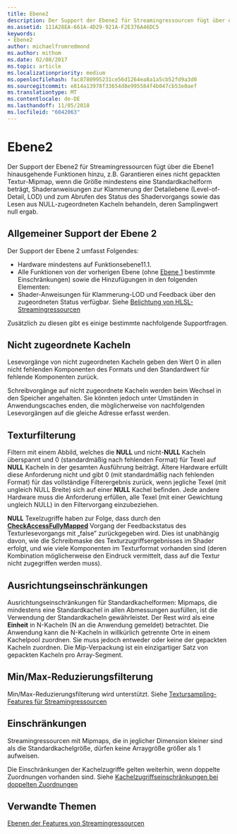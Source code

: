 ```yaml
---
title: Ebene2
description: Der Support der Ebene2 für Streamingressourcen fügt über die Ebene1 hinausgehende Funktionen hinzu, z.B. Garantieren eines nicht gepackten Textur-Mipmap, wenn die Größe mindestens eine Standardkachelform beträgt, Shaderanweisungen zur Klammerung der Detailebene (Level-of-Detail, LOD) und zum Abrufen des Status des Shadervorgangs sowie das Lesen aus NULL-zugeordneten Kacheln behandeln, deren Samplingwert null ergab.
ms.assetid: 111A28EA-661A-4D29-921A-F2E376A46DC5
keywords:
- Ebene2
author: michaelfromredmond
ms.author: mithom
ms.date: 02/08/2017
ms.topic: article
ms.localizationpriority: medium
ms.openlocfilehash: fac8780995231ce56d1264ea8a1a5cb52fd9a3d0
ms.sourcegitcommit: e814a13978f33654d8e995584f4b047cb53e0aef
ms.translationtype: MT
ms.contentlocale: de-DE
ms.lasthandoff: 11/05/2018
ms.locfileid: "6042063"
---
```

# <a name="tier-2"></a>Ebene2


Der Support der Ebene2 für Streamingressourcen fügt über die Ebene1 hinausgehende Funktionen hinzu, z.B. Garantieren eines nicht gepackten Textur-Mipmap, wenn die Größe mindestens eine Standardkachelform beträgt, Shaderanweisungen zur Klammerung der Detailebene (Level-of-Detail, LOD) und zum Abrufen des Status des Shadervorgangs sowie das Lesen aus NULL-zugeordneten Kacheln behandeln, deren Samplingwert null ergab.

## <a name="span-idtier2generalsupportspanspan-idtier2generalsupportspanspan-idtier2generalsupportspantier-2-general-support"></a><span id="Tier_2_general_support"></span><span id="tier_2_general_support"></span><span id="TIER_2_GENERAL_SUPPORT"></span>Allgemeiner Support der Ebene 2


Der Support der Ebene 2 umfasst Folgendes:

-   Hardware mindestens auf Funktionsebene11.1.
-   Alle Funktionen von der vorherigen Ebene (ohne [Ebene 1](tier-1.md) bestimmte Einschränkungen) sowie die Hinzufügungen in den folgenden Elementen:
-   Shader-Anweisungen für Klammerung-LOD und Feedback über den zugeordneten Status verfügbar. Siehe [Belichtung von HLSL-Streamingressourcen](hlsl-streaming-resources-exposure.md)

Zusätzlich zu diesen gibt es einige bestimmte nachfolgende Supportfragen.

## <a name="span-idnon-mappedtilesspanspan-idnon-mappedtilesspanspan-idnon-mappedtilesspannon-mapped-tiles"></a><span id="Non-mapped_tiles"></span><span id="non-mapped_tiles"></span><span id="NON-MAPPED_TILES"></span>Nicht zugeordnete Kacheln


Lesevorgänge von nicht zugeordneten Kacheln geben den Wert 0 in allen nicht fehlenden Komponenten des Formats und den Standardwert für fehlende Komponenten zurück.

Schreibvorgänge auf nicht zugeordnete Kacheln werden beim Wechsel in den Speicher angehalten. Sie könnten jedoch unter Umständen in Anwendungscaches enden, die möglicherweise von nachfolgenden Lesevorgängen auf die gleiche Adresse erfasst werden.

## <a name="span-idtexturefilteringspanspan-idtexturefilteringspanspan-idtexturefilteringspantexture-filtering"></a><span id="Texture_filtering"></span><span id="texture_filtering"></span><span id="TEXTURE_FILTERING"></span>Texturfilterung


Filtern mit einem Abbild, welches die **NULL** und nicht-**NULL** Kacheln überspannt und 0 (standardmäßig nach fehlenden Format) für Texel auf **NULL** Kacheln in der gesamten Ausführung beiträgt. Ältere Hardware erfüllt diese Anforderung nicht und gibt 0 (mit standardmäßig nach fehlenden Format) für das vollständige Filterergebnis zurück, wenn jegliche Texel (mit ungleich NULL Breite) sich auf einer **NULL** Kachel befinden. Jede andere Hardware muss die Anforderung erfüllen, alle Texel (mit einer Gewichtung ungleich NULL) in den Filtervorgang einzubeziehen.

**NULL** Texelzugriffe haben zur Folge, dass durch den [**CheckAccessFullyMapped**](https://msdn.microsoft.com/library/windows/desktop/dn292083) Vorgang der Feedbackstatus des Texturlesevorgangs mit „false” zurückgegeben wird. Dies ist unabhängig davon, wie die Schreibmaske des Texturzugriffsergebnisses im Shader erfolgt, und wie viele Komponenten im Texturformat vorhanden sind (deren Kombination möglicherweise den Eindruck vermittelt, dass auf die Textur nicht zugegriffen werden muss).

## <a name="span-idalignmentconstraintsspanspan-idalignmentconstraintsspanspan-idalignmentconstraintsspanalignment-constraints"></a><span id="Alignment_constraints"></span><span id="alignment_constraints"></span><span id="ALIGNMENT_CONSTRAINTS"></span>Ausrichtungseinschränkungen


Ausrichtungseinschränkungen für Standardkachelformen: Mipmaps, die mindestens eine Standardkachel in allen Abmessungen ausfüllen, ist die Verwendung der Standardkacheln gewährleistet. Der Rest wird als eine **Einheit** in N-Kacheln (N an die Anwendung gemeldet) betrachtet. Die Anwendung kann die N-Kacheln in willkürlich getrennte Orte in einem Kachelpool zuordnen. Sie muss jedoch entweder oder keine der gepackten Kacheln zuordnen. Die Mip-Verpackung ist ein einzigartiger Satz von gepackten Kacheln pro Array-Segment.

## <a name="span-idminmaxreductionfilteringspanspan-idminmaxreductionfilteringspanspan-idminmaxreductionfilteringspanminmax-reduction-filtering"></a><span id="Min_Max_reduction_filtering"></span><span id="min_max_reduction_filtering"></span><span id="MIN_MAX_REDUCTION_FILTERING"></span>Min/Max-Reduzierungsfilterung


Min/Max-Reduzierungsfilterung wird unterstützt. Siehe [Textursampling-Features für Streamingressourcen](streaming-resources-texture-sampling-features.md)

## <a name="span-idlimitationsspanspan-idlimitationsspanspan-idlimitationsspanlimitations"></a><span id="Limitations"></span><span id="limitations"></span><span id="LIMITATIONS"></span>Einschränkungen


Streamingressourcen mit Mipmaps, die in jeglicher Dimension kleiner sind als die Standardkachelgröße, dürfen keine Arraygröße größer als 1 aufweisen.

Die Einschränkungen der Kachelzugriffe gelten weiterhin, wenn doppelte Zuordnungen vorhanden sind. Siehe [Kachelzugriffseinschränkungen bei doppelten Zuordnungen](tile-access-limitations-with-duplicate-mappings.md)

## <a name="span-idrelated-topicsspanrelated-topics"></a><span id="related-topics"></span>Verwandte Themen


[Ebenen der Features von Streamingressourcen](streaming-resources-features-tiers.md)

 

 




